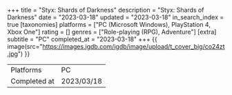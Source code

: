 +++
title = "Styx: Shards of Darkness"
description = "Styx: Shards of Darkness"
date = "2023-03-18"
updated = "2023-03-18"
in_search_index = true
[taxonomies]
platforms = ["PC (Microsoft Windows), PlayStation 4, Xbox One"]
rating = []
genres = ["Role-playing (RPG), Adventure"]
[extra]
subtitle = "PC"
completed_at = "2023-03-18"
+++
{{ image(src="https://images.igdb.com/igdb/image/upload/t_cover_big/co24zt.jpg") }}

|              |            |
| ------------ | ---------- |
| Platforms    | PC |
| Completed at | 2023/03/18 |

